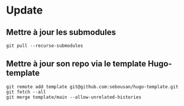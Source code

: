 # Update

## Mettre à jour les submodules

```
git pull --recurse-submodules
```

## Mettre à jour son repo via le template Hugo-template

```
git remote add template git@github.com:sebousan/hugo-template.git
git fetch --all
git merge template/main --allow-unrelated-histories
```
